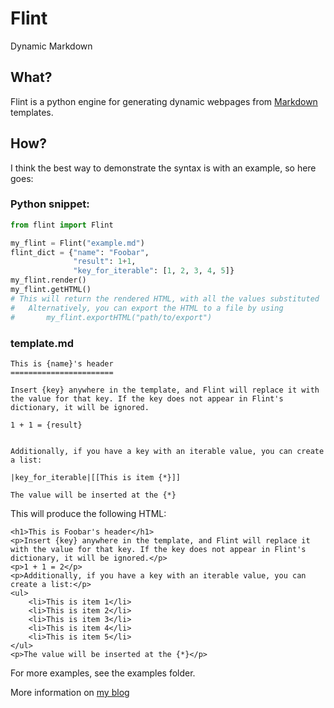 Flint
=====

Dynamic Markdown


What?
-----

Flint is a python engine for generating dynamic webpages from [Markdown](http://daringfireball.net/projects/markdown/) templates.


How?
----

I think the best way to demonstrate the syntax is with an example, so here goes:

### Python snippet: ###
```python
from flint import Flint

my_flint = Flint("example.md")
flint_dict = {"name": "Foobar",
			  "result": 1+1,
			  "key_for_iterable": [1, 2, 3, 4, 5]}
my_flint.render()
my_flint.getHTML()
# This will return the rendered HTML, with all the values substituted
# 	Alternatively, you can export the HTML to a file by using
# 		my_flint.exportHTML("path/to/export")
```

### template.md ###
```
This is {name}'s header
=======================

Insert {key} anywhere in the template, and Flint will replace it with the value for that key. If the key does not appear in Flint's dictionary, it will be ignored.

1 + 1 = {result}


Additionally, if you have a key with an iterable value, you can create a list:

|key_for_iterable|[[This is item {*}]]

The value will be inserted at the {*}
```


This will produce the following HTML:
```
<h1>This is Foobar's header</h1>
<p>Insert {key} anywhere in the template, and Flint will replace it with the value for that key. If the key does not appear in Flint's dictionary, it will be ignored.</p>
<p>1 + 1 = 2</p>
<p>Additionally, if you have a key with an iterable value, you can create a list:</p>
<ul>
	<li>This is item 1</li>
	<li>This is item 2</li>
	<li>This is item 3</li>
	<li>This is item 4</li>
	<li>This is item 5</li>
</ul>
<p>The value will be inserted at the {*}</p>
```

For more examples, see the examples folder.

More information on [my blog](http://www.cdawson.net/LINK)
